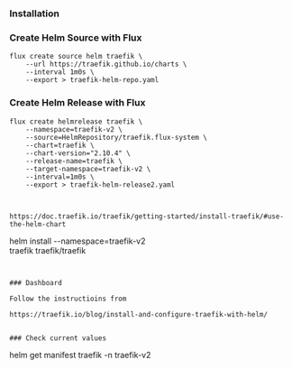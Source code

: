
### Installation


### Create Helm Source with Flux
```
flux create source helm traefik \
    --url https://traefik.github.io/charts \
    --interval 1m0s \
    --export > traefik-helm-repo.yaml
```


### Create Helm Release with Flux

```
flux create helmrelease traefik \
    --namespace=traefik-v2 \
    --source=HelmRepository/traefik.flux-system \
    --chart=traefik \
    --chart-version="2.10.4" \
    --release-name=traefik \
    --target-namespace=traefik-v2 \
    --interval=1m0s \
    --export > traefik-helm-release2.yaml



https://doc.traefik.io/traefik/getting-started/install-traefik/#use-the-helm-chart

```
helm install --namespace=traefik-v2 \
    traefik traefik/traefik
```


### Dashboard

Follow the instructioins from

https://traefik.io/blog/install-and-configure-traefik-with-helm/


### Check current values

```
helm get manifest traefik -n traefik-v2
```


